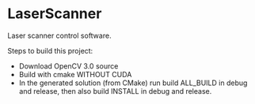 # LaserScanner
Laser scanner control software.

Steps to build this project:
- Download OpenCV 3.0 source
- Build with cmake WITHOUT CUDA
- In the generated solution (from CMake) run build ALL_BUILD in debug and release, then also build INSTALL in debug and release. 
